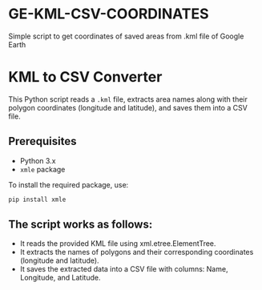 # GE-KML-CSV-COORDINATES
Simple script to get coordinates of saved areas from .kml file of Google Earth

# KML to CSV Converter

This Python script reads a `.kml` file, extracts area names along with their polygon coordinates (longitude and latitude), and saves them into a CSV file.

## Prerequisites

- Python 3.x
- `xmle` package

To install the required package, use:
```bash
pip install xmle
```

## The script works as follows:

- It reads the provided KML file using xml.etree.ElementTree.
- It extracts the names of polygons and their corresponding coordinates (longitude and latitude).
- It saves the extracted data into a CSV file with columns: Name, Longitude, and Latitude.
